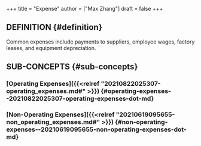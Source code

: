 +++
title = "Expense"
author = ["Max Zhang"]
draft = false
+++

## DEFINITION {#definition}

Common expenses include payments to suppliers, employee wages, factory leases,
and equipment depreciation.


## SUB-CONCEPTS {#sub-concepts}


### [Operating Expenses]({{<relref "20210822025307-operating_expenses.md#" >}}) {#operating-expenses--20210822025307-operating-expenses-dot-md}


### [Non-Operating Expenses]({{<relref "20210619095655-non_operating_expenses.md#" >}}) {#non-operating-expenses--20210619095655-non-operating-expenses-dot-md}